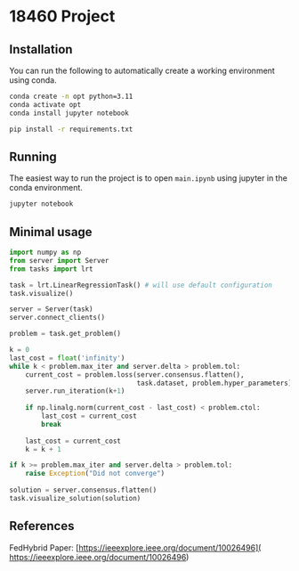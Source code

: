# 18460 Project

## Installation

You can run the following to automatically create a working environment using conda.

```bash
conda create -n opt python=3.11
conda activate opt
conda install jupyter notebook

pip install -r requirements.txt
```

## Running

The easiest way to run the project is to open `main.ipynb` using jupyter in the conda environment.

```bash
jupyter notebook
```

## Minimal usage

```python
import numpy as np
from server import Server
from tasks import lrt

task = lrt.LinearRegressionTask() # will use default configuration
task.visualize()

server = Server(task)
server.connect_clients()

problem = task.get_problem()

k = 0
last_cost = float('infinity')
while k < problem.max_iter and server.delta > problem.tol:
    current_cost = problem.loss(server.consensus.flatten(), 
                                task.dataset, problem.hyper_parameters)
    server.run_iteration(k+1)
    
    if np.linalg.norm(current_cost - last_cost) < problem.ctol:
        last_cost = current_cost
        break
        
    last_cost = current_cost
    k = k + 1

if k >= problem.max_iter and server.delta > problem.tol:
    raise Exception("Did not converge")
    
solution = server.consensus.flatten()
task.visualize_solution(solution)
```

## References

FedHybrid Paper:
[https://ieeexplore.ieee.org/document/10026496](
https://ieeexplore.ieee.org/document/10026496)
